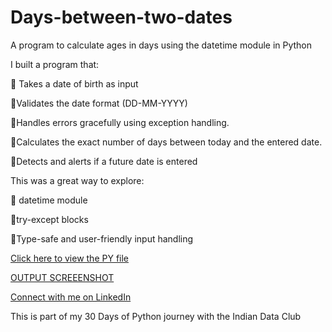 # Days-between-two-dates
A program to calculate ages in days using the datetime module in Python

I built a program that:

🔹 Takes a date of birth as input

🔹Validates the date format (DD-MM-YYYY)

🔹Handles errors gracefully using exception handling.

🔹Calculates the exact number of days between today and the entered date.

🔹Detects and alerts if a future date is entered


This was a great way to explore:

🔹 datetime module

🔹try-except blocks

🔹Type-safe and user-friendly input handling


[Click here to view the PY file](https://github.com/JayaraniArunachalam/Days-between-two-dates/blob/main/Day%2011%20%20Calculate%20the%20days%20between%20two%20dates.py)

[OUTPUT SCREEENSHOT](https://github.com/JayaraniArunachalam/Days-between-two-days/blob/main/Calculate%20days%20between%20dates.png)

[Connect with me on LinkedIn](https://www.linkedin.com/in/jayarani-arunachalam-23jun1990/)

This is part of my 30 Days of Python journey with the Indian Data Club
